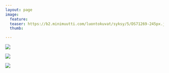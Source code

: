 ```yaml
---
layout: page
image:
  feature:
  teaser: https://b2.minimuutti.com/luontokuvat/syksy/5/DS71269-245px.jpg
  thumb:

---
```


![](https://b2.minimuutti.com/luontokuvat/syksy/5/DS71267-800px.jpg)

![](https://b2.minimuutti.com/luontokuvat/syksy/5/DS71270-800px.jpg)

![](https://b2.minimuutti.com/luontokuvat/syksy/5/DS71269-800px.jpg)
